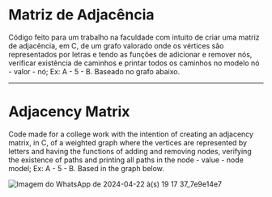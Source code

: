 # Matriz de Adjacência
   Código feito para um trabalho na faculdade com intuito de criar uma matriz de adjacência, em C, de um grafo valorado onde os vértices são representados por letras e tendo as funções de adicionar e remover nós, verificar existência de caminhos e printar todos os caminhos no modelo nó - valor - nó; Ex: A - 5 - B. Baseado no grafo abaixo.

----

# Adjacency Matrix
   Code made for a college work with the intention of creating an adjacency matrix, in C, of a weighted graph where the vertices are represented by letters and having the functions of adding and removing nodes, verifying the existence of paths and printing all paths in the node - value - node model; Ex: A - 5 - B. Based in the graph below.

![Imagem do WhatsApp de 2024-04-22 à(s) 19 17 37_7e9e14e7](https://github.com/Sam09040/grafo/assets/117213122/ea0d9e5f-1702-482c-9c75-734c492a9cca)
